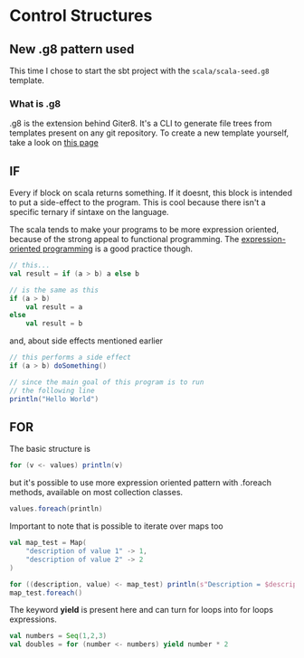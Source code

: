 # Control Structures


## New .g8 pattern used
This time I chose to start the sbt project with the `scala/scala-seed.g8` template.

### What is .g8
.g8 is the extension behind Giter8. It's a CLI to generate file trees from templates present on any git repository.
To create a new template yourself, take a look on [this page](https://www.foundweekends.org/giter8/template.html)

## IF
Every if block on scala returns something. If it doesnt, this block is intended to put a side-effect to the program. This is cool because there isn't a specific ternary if sintaxe on the language. 

The scala tends to make your programs to be more expression oriented, because of the strong appeal to functional programming. The [expression-oriented programming](https://en.wikipedia.org/wiki/Expression-oriented_programming_language) is a good practice though.

```scala
// this...
val result = if (a > b) a else b

// is the same as this
if (a > b)
    val result = a
else
    val result = b
```

and, about side effects mentioned earlier

```scala
// this performs a side effect
if (a > b) doSomething()

// since the main goal of this program is to run 
// the following line
println("Hello World")
```

## FOR
The basic structure is 

```scala
for (v <- values) println(v)
```

but it's possible to use more expression oriented pattern with .foreach methods, available on most collection classes.

```scala
values.foreach(println)
```

Important to note that is possible to iterate over maps too
```scala
val map_test = Map(
    "description of value 1" -> 1,
    "description of value 2" -> 2
)

for ((description, value) <- map_test) println(s"Description = $description and value = $value")
map_test.foreach()
```

The keyword __yield__ is present here and can turn for loops into for loops expressions. 
```scala
val numbers = Seq(1,2,3)
val doubles = for (number <- numbers) yield number * 2
```




